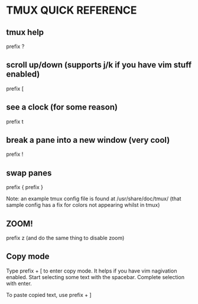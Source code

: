 # TMUX QUICK REFERENCE

## tmux help
prefix ?

## scroll up/down (supports j/k if you have vim stuff enabled)
prefix [

## see a clock (for some reason)
prefix t

## break a pane into a new window (very cool)
prefix !

## swap panes
prefix {
prefix }

Note: an example tmux config file is found at /usr/share/doc/tmux/
(that sample config has a fix for colors not appearing whilst in tmux)

## ZOOM!
prefix z
(and do the same thing to disable zoom)

## Copy mode
Type prefix + [ to enter copy mode. It helps if you have vim nagivation enabled.
Start selecting some text with the spacebar. Complete selection with enter.

To paste copied text, use prefix + ]
